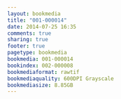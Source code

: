 ```yaml
---
layout: bookmedia
title: "001-000014"
date: 2014-07-25 16:35
comments: true
sharing: true
footer: true
pagetype: bookmedia 
bookmedia: 001-000014
bookindex: 002-000008
bookmediaformat: rawtif
bookmediaquality: 600DPI Grayscale
bookmediasize: 8.85GB
---
```


